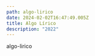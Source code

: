 ```yaml
---
path: algo-lirico
date: 2024-02-02T16:47:49.005Z
title: Algo Lírico
description: "2022"
---
```

algo-lirico